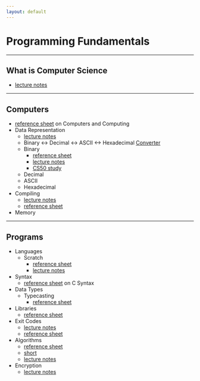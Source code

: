 ```yaml
---
layout: default
---
```


# Programming Fundamentals

---

## What is Computer Science
* [lecture notes](https://cs50.harvard.edu/2018/fall/weeks/0/notes/#what-is-computer-science)

---

## Computers
* [reference sheet](https://www.dropbox.com/sh/5y662ey1hc4sde4/AACjgHN3NtSKk4ShsRDFd_Sja?dl=0&preview=Computers+and+Computing.pdf) on Computers and Computing
* Data Representation
    * [lecture notes](https://cs50.harvard.edu/2018/fall/weeks/0/notes/#representing-data)
    * Binary <-> Decimal <-> ASCII <-> Hexadecimal [Converter](https://www.rapidtables.com/convert/number/ascii-hex-bin-dec-converter.html)
    * Binary
        * [reference sheet](https://www.dropbox.com/sh/5y662ey1hc4sde4/AACjgHN3NtSKk4ShsRDFd_Sja?dl=0&preview=Binary.pdf)
        * [lecture notes](https://cs50.harvard.edu/2018/fall/weeks/0/notes/#binary)
        * [CS50 study](https://study.cs50.net/binary)
    * Decimal
    * ASCII
    * Hexadecimal
* Compiling
    * [lecture notes](https://cs50.harvard.edu/2018/fall/weeks/2/notes/#compiling)
    * [reference sheet](https://www.dropbox.com/sh/5y662ey1hc4sde4/AACjgHN3NtSKk4ShsRDFd_Sja?dl=0&preview=Compiling.pdf)
* Memory

---

## Programs
* Languages
    * Scratch
        * [reference sheet](https://www.dropbox.com/sh/5y662ey1hc4sde4/AACjgHN3NtSKk4ShsRDFd_Sja?dl=0&preview=Scratch.pdf)
        * [lecture notes](https://cs50.harvard.edu/2018/fall/weeks/0/notes/#scratch)
* Syntax
    * [reference sheet](https://www.dropbox.com/sh/5y662ey1hc4sde4/AACjgHN3NtSKk4ShsRDFd_Sja?dl=0&preview=Syntax.pdf) on C Syntax
* Data Types
    * Typecasting
        * [reference sheet](https://www.dropbox.com/sh/5y662ey1hc4sde4/AACjgHN3NtSKk4ShsRDFd_Sja?dl=0&preview=Typecasting.pdf)
* Libraries
    * [reference sheet](https://www.dropbox.com/sh/5y662ey1hc4sde4/AACjgHN3NtSKk4ShsRDFd_Sja?dl=0&preview=Libraries.pdf)
* Exit Codes
    * [lecture notes](https://cs50.harvard.edu/2018/fall/weeks/2/notes/#exit-codes)
    * [reference sheet](https://www.dropbox.com/sh/5y662ey1hc4sde4/AACjgHN3NtSKk4ShsRDFd_Sja?dl=0&preview=Exit+Codes.pdf)
* Algorithms
    * [reference sheet](https://www.dropbox.com/sh/5y662ey1hc4sde4/AACjgHN3NtSKk4ShsRDFd_Sja?dl=0&preview=Algorithms.pdf)
    * [short](https://www.youtube.com/watch?v=ktWL3nN38ZA&index=4&t=0s&list=PLhQjrBD2T381k8ul4WQ8SQ165XqY149WW)
    * [lecture notes](https://cs50.harvard.edu/2018/fall/weeks/0/notes/#algorithms)
* Encryption
    * [lecture notes](https://cs50.harvard.edu/2018/fall/weeks/2/notes/#encryption)

